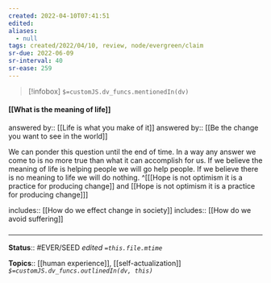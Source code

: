```yaml
---
created: 2022-04-10T07:41:51 
edited: 
aliases:
  - null
tags: created/2022/04/10, review, node/evergreen/claim
sr-due: 2022-06-09
sr-interval: 40
sr-ease: 259
---
```

> [!infobox]
`$=customJS.dv_funcs.mentionedIn(dv)`

#### [[What is the meaning of life]]

answered by:: [[Life is what you make of it]]
answered by:: [[Be the change you want to see in the world]]

We can ponder this question until the end of time.
In a way any answer we come to is no more true than what it can accomplish for us.
If we believe the meaning of life is helping people we will go help people.
If we believe there is no meaning to life we will do nothing.
^[[[Hope is not optimism it is a practice for producing change]] and [[Hope is not optimism it is a practice for producing change]]]

includes:: [[How do we effect change in society]]
includes:: [[How do we avoid suffering]]

### <hr class="footnote"/>

**Status**:: #EVER/SEED 
*edited `=this.file.mtime`*

**Topics**:: [[human experience]], [[self-actualization]]
*`$=customJS.dv_funcs.outlinedIn(dv, this)`*
